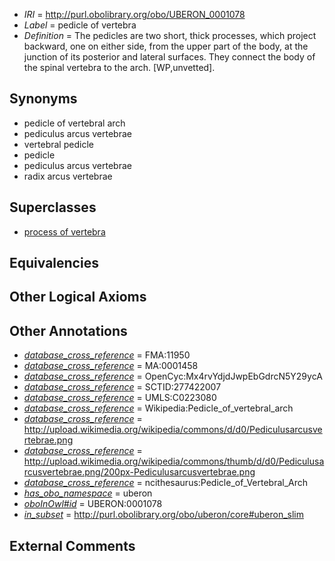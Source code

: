  * *IRI* = http://purl.obolibrary.org/obo/UBERON_0001078
 * *Label* = pedicle of vertebra
 * *Definition* = The pedicles are two short, thick processes, which project backward, one on either side, from the upper part of the body, at the junction of its posterior and lateral surfaces. They connect the body of the spinal vertebra to the arch. [WP,unvetted].

## Synonyms

 * pedicle of vertebral arch
 * pediculus arcus vertebrae
 * vertebral pedicle
 * pedicle
 * pediculus arcus vertebrae
 * radix arcus vertebrae

## Superclasses

 * [process of vertebra](../../UBERON/61/UBERON_0006061.md)

## Equivalencies


## Other Logical Axioms


## Other Annotations

 * *[database_cross_reference](../../ef/oboInOwl#hasDbXref.md)* = FMA:11950
 * *[database_cross_reference](../../ef/oboInOwl#hasDbXref.md)* = MA:0001458
 * *[database_cross_reference](../../ef/oboInOwl#hasDbXref.md)* = OpenCyc:Mx4rvYdjdJwpEbGdrcN5Y29ycA
 * *[database_cross_reference](../../ef/oboInOwl#hasDbXref.md)* = SCTID:277422007
 * *[database_cross_reference](../../ef/oboInOwl#hasDbXref.md)* = UMLS:C0223080
 * *[database_cross_reference](../../ef/oboInOwl#hasDbXref.md)* = Wikipedia:Pedicle_of_vertebral_arch
 * *[database_cross_reference](../../ef/oboInOwl#hasDbXref.md)* = http://upload.wikimedia.org/wikipedia/commons/d/d0/Pediculusarcusvertebrae.png
 * *[database_cross_reference](../../ef/oboInOwl#hasDbXref.md)* = http://upload.wikimedia.org/wikipedia/commons/thumb/d/d0/Pediculusarcusvertebrae.png/200px-Pediculusarcusvertebrae.png
 * *[database_cross_reference](../../ef/oboInOwl#hasDbXref.md)* = ncithesaurus:Pedicle_of_Vertebral_Arch
 * *[has_obo_namespace](../../ce/oboInOwl#hasOBONamespace.md)* = uberon
 * *[oboInOwl#id](../../id/oboInOwl#id.md)* = UBERON:0001078
 * *[in_subset](../../et/oboInOwl#inSubset.md)* = http://purl.obolibrary.org/obo/uberon/core#uberon_slim

## External Comments

